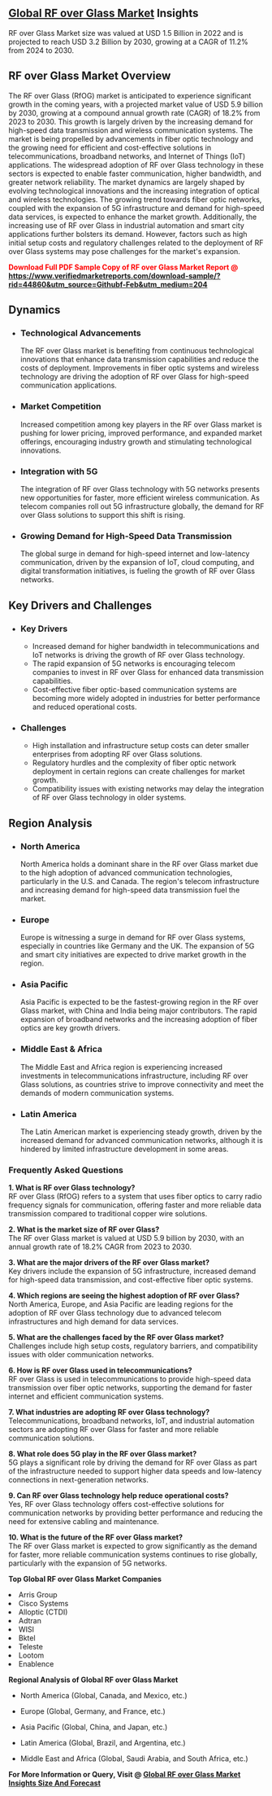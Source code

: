 <h2><a href="https://www.verifiedmarketreports.com/download-sample/?rid=44860&amp;utm_source=Githubf&amp;utm_medium=204" target="_blank">Global RF over Glass Market</a> Insights</h2><p>RF over Glass Market size was valued at USD 1.5 Billion in 2022 and is projected to reach USD 3.2 Billion by 2030, growing at a CAGR of 11.2% from 2024 to 2030.</p><p> <h2>RF over Glass Market Overview</h2> <p>The RF over Glass (RfOG) market is anticipated to experience significant growth in the coming years, with a projected market value of USD 5.9 billion by 2030, growing at a compound annual growth rate (CAGR) of 18.2% from 2023 to 2030. This growth is largely driven by the increasing demand for high-speed data transmission and wireless communication systems. The market is being propelled by advancements in fiber optic technology and the growing need for efficient and cost-effective solutions in telecommunications, broadband networks, and Internet of Things (IoT) applications. The widespread adoption of RF over Glass technology in these sectors is expected to enable faster communication, higher bandwidth, and greater network reliability. The market dynamics are largely shaped by evolving technological innovations and the increasing integration of optical and wireless technologies. The growing trend towards fiber optic networks, coupled with the expansion of 5G infrastructure and demand for high-speed data services, is expected to enhance the market growth. Additionally, the increasing use of RF over Glass in industrial automation and smart city applications further bolsters its demand. However, factors such as high initial setup costs and regulatory challenges related to the deployment of RF over Glass systems may pose challenges for the market's expansion.</p> <p><strong><p><span class=""><span style="color: #ff0000;"><strong>Download Full PDF Sample Copy of RF over Glass Market Report</strong> @ </span><a href="https://www.verifiedmarketreports.com/download-sample/?rid=44860&amp;utm_source=Githubf-Feb&amp;utm_medium=204" target="_blank">https://www.verifiedmarketreports.com/download-sample/?rid=44860&amp;utm_source=Githubf-Feb&amp;utm_medium=204</a></span></p></strong></p> <h2>Dynamics</h2> <ul> <li><h3>Technological Advancements</h3> The RF over Glass market is benefiting from continuous technological innovations that enhance data transmission capabilities and reduce the costs of deployment. Improvements in fiber optic systems and wireless technology are driving the adoption of RF over Glass for high-speed communication applications. </li> <li><h3>Market Competition</h3> Increased competition among key players in the RF over Glass market is pushing for lower pricing, improved performance, and expanded market offerings, encouraging industry growth and stimulating technological innovations. </li> <li><h3>Integration with 5G</h3> The integration of RF over Glass technology with 5G networks presents new opportunities for faster, more efficient wireless communication. As telecom companies roll out 5G infrastructure globally, the demand for RF over Glass solutions to support this shift is rising. </li> <li><h3>Growing Demand for High-Speed Data Transmission</h3> The global surge in demand for high-speed internet and low-latency communication, driven by the expansion of IoT, cloud computing, and digital transformation initiatives, is fueling the growth of RF over Glass networks. </li> </ul> <h2>Key Drivers and Challenges</h2> <ul> <li><h3>Key Drivers</h3> <ul> <li>Increased demand for higher bandwidth in telecommunications and IoT networks is driving the growth of RF over Glass technology.</li> <li>The rapid expansion of 5G networks is encouraging telecom companies to invest in RF over Glass for enhanced data transmission capabilities.</li> <li>Cost-effective fiber optic-based communication systems are becoming more widely adopted in industries for better performance and reduced operational costs.</li> </ul> </li> <li><h3>Challenges</h3> <ul> <li>High installation and infrastructure setup costs can deter smaller enterprises from adopting RF over Glass solutions.</li> <li>Regulatory hurdles and the complexity of fiber optic network deployment in certain regions can create challenges for market growth.</li> <li>Compatibility issues with existing networks may delay the integration of RF over Glass technology in older systems.</li> </ul> </li> </ul> <h2>Region Analysis</h2> <ul> <li><h3>North America</h3> North America holds a dominant share in the RF over Glass market due to the high adoption of advanced communication technologies, particularly in the U.S. and Canada. The region's telecom infrastructure and increasing demand for high-speed data transmission fuel the market. </li> <li><h3>Europe</h3> Europe is witnessing a surge in demand for RF over Glass systems, especially in countries like Germany and the UK. The expansion of 5G and smart city initiatives are expected to drive market growth in the region. </li> <li><h3>Asia Pacific</h3> Asia Pacific is expected to be the fastest-growing region in the RF over Glass market, with China and India being major contributors. The rapid expansion of broadband networks and the increasing adoption of fiber optics are key growth drivers. </li> <li><h3>Middle East & Africa</h3> The Middle East and Africa region is experiencing increased investments in telecommunications infrastructure, including RF over Glass solutions, as countries strive to improve connectivity and meet the demands of modern communication systems. </li> <li><h3>Latin America</h3> The Latin American market is experiencing steady growth, driven by the increased demand for advanced communication networks, although it is hindered by limited infrastructure development in some areas.</li> </ul> <h3>Frequently Asked Questions</h3> <p><strong>1. What is RF over Glass technology?</strong><br> RF over Glass (RfOG) refers to a system that uses fiber optics to carry radio frequency signals for communication, offering faster and more reliable data transmission compared to traditional copper wire solutions.</p> <p><strong>2. What is the market size of RF over Glass?</strong><br> The RF over Glass market is valued at USD 5.9 billion by 2030, with an annual growth rate of 18.2% CAGR from 2023 to 2030.</p> <p><strong>3. What are the major drivers of the RF over Glass market?</strong><br> Key drivers include the expansion of 5G infrastructure, increased demand for high-speed data transmission, and cost-effective fiber optic systems.</p> <p><strong>4. Which regions are seeing the highest adoption of RF over Glass?</strong><br> North America, Europe, and Asia Pacific are leading regions for the adoption of RF over Glass technology due to advanced telecom infrastructures and high demand for data services.</p> <p><strong>5. What are the challenges faced by the RF over Glass market?</strong><br> Challenges include high setup costs, regulatory barriers, and compatibility issues with older communication networks.</p> <p><strong>6. How is RF over Glass used in telecommunications?</strong><br> RF over Glass is used in telecommunications to provide high-speed data transmission over fiber optic networks, supporting the demand for faster internet and efficient communication systems.</p> <p><strong>7. What industries are adopting RF over Glass technology?</strong><br> Telecommunications, broadband networks, IoT, and industrial automation sectors are adopting RF over Glass for faster and more reliable communication solutions.</p> <p><strong>8. What role does 5G play in the RF over Glass market?</strong><br> 5G plays a significant role by driving the demand for RF over Glass as part of the infrastructure needed to support higher data speeds and low-latency connections in next-generation networks.</p> <p><strong>9. Can RF over Glass technology help reduce operational costs?</strong><br> Yes, RF over Glass technology offers cost-effective solutions for communication networks by providing better performance and reducing the need for extensive cabling and maintenance.</p> <p><strong>10. What is the future of the RF over Glass market?</strong><br> The RF over Glass market is expected to grow significantly as the demand for faster, more reliable communication systems continues to rise globally, particularly with the expansion of 5G networks.</p> </p><p><strong>Top Global RF over Glass Market Companies</strong></p><div data-test-id=""><p><li>Arris Group</li><li> Cisco Systems</li><li> Alloptic (CTDI)</li><li> Adtran</li><li> WISI</li><li> Bktel</li><li> Teleste</li><li> Lootom</li><li> Enablence</li></p><div><strong>Regional Analysis of&nbsp;Global RF over Glass Market</strong></div><ul><li dir="ltr"><p dir="ltr">North America&nbsp;(Global, Canada, and Mexico, etc.)</p></li><li dir="ltr"><p dir="ltr">Europe (Global, Germany, and France, etc.)</p></li><li dir="ltr"><p dir="ltr">Asia Pacific&nbsp;(Global, China, and Japan, etc.)</p></li><li dir="ltr"><p dir="ltr">Latin America&nbsp;(Global, Brazil, and Argentina, etc.)</p></li><li dir="ltr">Middle East and Africa&nbsp;(Global, Saudi Arabia, and South Africa, etc.)</li></ul><p><strong>For More Information or Query, Visit @&nbsp;</strong><strong><a href="https://www.verifiedmarketreports.com/product/global-rf-over-glass-market-2019-by-manufacturers-regions-type-and-application-forecast-to-2024/?utm_source=Githubf&amp;utm_medium=204" target="_blank">Global RF over Glass Market Insights Size And Forecast</a></strong></p></div>
